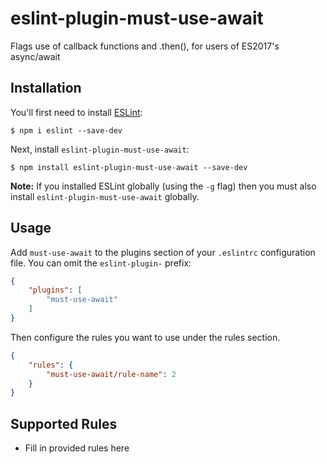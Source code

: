 # eslint-plugin-must-use-await

Flags use of callback functions and .then(), for users of ES2017's async/await

## Installation

You'll first need to install [ESLint](http://eslint.org):

```
$ npm i eslint --save-dev
```

Next, install `eslint-plugin-must-use-await`:

```
$ npm install eslint-plugin-must-use-await --save-dev
```

**Note:** If you installed ESLint globally (using the `-g` flag) then you must also install `eslint-plugin-must-use-await` globally.

## Usage

Add `must-use-await` to the plugins section of your `.eslintrc` configuration file. You can omit the `eslint-plugin-` prefix:

```json
{
    "plugins": [
        "must-use-await"
    ]
}
```


Then configure the rules you want to use under the rules section.

```json
{
    "rules": {
        "must-use-await/rule-name": 2
    }
}
```

## Supported Rules

* Fill in provided rules here





